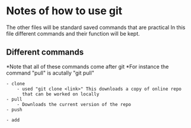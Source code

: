 # Notes of how to use git #

The other files will be standard saved commands that are practical
In this file different commands and their function will be kept.


## Different commands ##

\*Note that all of these commands come after git
\*For instance the command "pull" is acutally "git pull"

	- clone
		- used "git clone <link>" This downloads a copy of online repo
		  that can be worked on locally
	- pull
		- Downloads the current version of the repo
	- push
	
	- add
	
